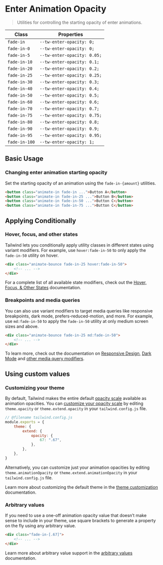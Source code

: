 # Enter Animation Opacity

> Utilities for controlling the starting opacity of enter animations.

| Class         | Properties                  |
| ------------- | --------------------------- |
| `fade-in`     | `--tw-enter-opacity: 0;`    |
| `fade-in-0`   | `--tw-enter-opacity: 0;`    |
| `fade-in-5`   | `--tw-enter-opacity: 0.05;` |
| `fade-in-10`  | `--tw-enter-opacity: 0.1;`  |
| `fade-in-20`  | `--tw-enter-opacity: 0.2;`  |
| `fade-in-25`  | `--tw-enter-opacity: 0.25;` |
| `fade-in-30`  | `--tw-enter-opacity: 0.3;`  |
| `fade-in-40`  | `--tw-enter-opacity: 0.4;`  |
| `fade-in-50`  | `--tw-enter-opacity: 0.5;`  |
| `fade-in-60`  | `--tw-enter-opacity: 0.6;`  |
| `fade-in-70`  | `--tw-enter-opacity: 0.7;`  |
| `fade-in-75`  | `--tw-enter-opacity: 0.75;` |
| `fade-in-80`  | `--tw-enter-opacity: 0.8;`  |
| `fade-in-90`  | `--tw-enter-opacity: 0.9;`  |
| `fade-in-95`  | `--tw-enter-opacity: 0.95;` |
| `fade-in-100` | `--tw-enter-opacity: 1;`    |

## Basic Usage

### Changing enter animation starting opacity

Set the starting opacity of an animation using the `fade-in-{amount}` utilities.

```html
<button class="animate-in fade-in ...">Button A</button>
<button class="animate-in fade-in-25 ...">Button B</button>
<button class="animate-in fade-in-50 ...">Button C</button>
<button class="animate-in fade-in-75 ...">Button C</button>
```

## Applying Conditionally

### Hover, focus, and other states

Tailwind lets you conditionally apply utility classes in different states using variant modifiers. For example, use `hover:fade-in-50` to only apply the `fade-in-50` utility on hover.

```html
<div class="animate-bounce fade-in-25 hover:fade-in-50">
    <!-- ... -->
</div>
```

For a complete list of all available state modifiers, check out the [Hover, Focus, & Other States](https://tailwindcss.com/docs/hover-focus-and-other-states) documentation.

### Breakpoints and media queries

You can also use variant modifiers to target media queries like responsive breakpoints, dark mode, prefers-reduced-motion, and more. For example, use `md:fade-in-50` to apply the `fade-in-50` utility at only medium screen sizes and above.

```html
<div class="animate-bounce fade-in-25 md:fade-in-50">
    <!-- ... -->
</div>
```

To learn more, check out the documentation on [Responsive Design](https://tailwindcss.com/docs/responsive-design), [Dark Mode](https://tailwindcss.com/docs/dark-mode) and [other media query modifiers](https://tailwindcss.com/docs/hover-focus-and-other-states#media-queries).

## Using custom values

### Customizing your theme

By default, Tailwind makes the entire default [opacity scale](https://tailwindcss.com/docs/opacity) available as animation opacities. You can [customize your opacity scale](https://tailwindcss.com/docs/theme) by editing `theme.opacity` or `theme.extend.opacity` in your `tailwind.config.js` file.

```js
// @filename tailwind.config.js
module.exports = {
    theme: {
        extend: {
            opacity: {
                67: ".67",
            },
        },
    },
}
```

Alternatively, you can customize just your animation opacities by editing `theme.animationOpacity` or `theme.extend.animationOpacity` in your `tailwind.config.js` file.

Learn more about customizing the default theme in the [theme customization](https://tailwindcss.com/docs/theme#customizing-the-default-theme) documentation.

### Arbitrary values

If you need to use a one-off animation opacity value that doesn’t make sense to include in your theme, use square brackets to generate a property on the fly using any arbitrary value.

```html
<div class="fade-in-[.67]">
    <!-- ... -->
</div>
```

Learn more about arbitrary value support in the [arbitrary values](https://tailwindcss.com/docs/adding-custom-styles#using-arbitrary-values) documentation.
